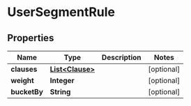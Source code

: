 
# UserSegmentRule

## Properties
Name | Type | Description | Notes
------------ | ------------- | ------------- | -------------
**clauses** | [**List&lt;Clause&gt;**](Clause.md) |  |  [optional]
**weight** | **Integer** |  |  [optional]
**bucketBy** | **String** |  |  [optional]



